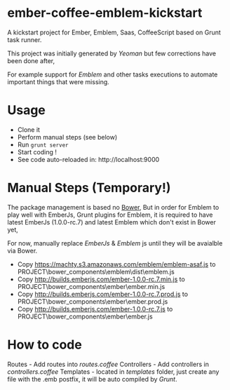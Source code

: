# ember-coffee-emblem-kickstart

A kickstart project for Ember, Emblem, Saas, CoffeeScript based on Grunt task runner.

This project was initially generated by _Yeoman_ but few corrections have been done after,

For example support for _Emblem_ and other tasks executions to automate important things that were missing.


# Usage

* Clone it
* Perform manual steps (see below)
* Run `grunt server`
* Start coding !
* See code auto-reloaded in: http://localhost:9000


# Manual Steps (Temporary!)

The package management is based no [Bower](https://github.com/bower/bower),
But in order for Emblem to play well with EmberJs, Grunt plugins for Emblem, it is required to have latest
EmberJs (1.0.0-rc.7) and latest Emblem which don't exist in Bower yet,

For now, manually replace _EmberJs_ & _Emblem_ js until they will be avaialble via Bower.


* Copy https://machty.s3.amazonaws.com/emblem/emblem-asaf.js to PROJECT\bower_components\emblem\dist\emblem.js
* Copy http://builds.emberjs.com/ember-1.0.0-rc.7.min.js to PROJECT\bower_components\ember\ember.min.js
* Copy http://builds.emberjs.com/ember-1.0.0-rc.7.prod.js to PROJECT\bower_components\ember\ember.prod.js
* Copy http://builds.emberjs.com/ember-1.0.0-rc.7.js to PROJECT\bower_components\ember\ember.js


# How to code

Routes - Add routes into _routes.coffee_
Controllers - Add controllers in _controllers.coffee_
Templates - located in _templates_ folder, just create any file with the .emb postfix, it will be auto compiled
by _Grunt_.
